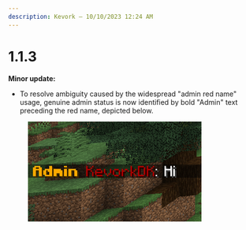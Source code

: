 ```yaml
---
description: Kevork — 10/10/2023 12:24 AM
---
```


# 1.1.3

**Minor update:**

* To resolve ambiguity caused by the widespread "admin red name" usage, genuine admin status is now identified by bold "Admin" text preceding the red name, depicted below.

<figure><img src="../../../.gitbook/assets/image (1).png" alt=""><figcaption></figcaption></figure>
